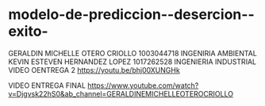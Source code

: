 # modelo-de-prediccion--desercion--exito-
GERALDIN MICHELLE OTERO CRIOLLO 1003044718 INGENIRIA AMBIENTAL 
KEVIN ESTEVEN HERNANDEZ LOPEZ 1017262528 INGENIERIA INDUSTRIAL 
VIDEO OENTREGA 2
https://youtu.be/bhj00XUNGHk

VIDEO ENTREGA FINAL 
https://www.youtube.com/watch?v=Djgvsk22hS0&ab_channel=GERALDINEMICHELLEOTEROCRIOLLO

